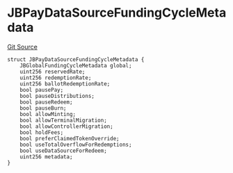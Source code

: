 # JBPayDataSourceFundingCycleMetadata

[Git Source](https://github.com/jbx-protocol/juice-721-delegate/blob/24c33179caef17b169ec5b6eb95923f5da66bf32/contracts/structs/JBPayDataSourceFundingCycleMetadata.sol)

```solidity
struct JBPayDataSourceFundingCycleMetadata {
    JBGlobalFundingCycleMetadata global;
    uint256 reservedRate;
    uint256 redemptionRate;
    uint256 ballotRedemptionRate;
    bool pausePay;
    bool pauseDistributions;
    bool pauseRedeem;
    bool pauseBurn;
    bool allowMinting;
    bool allowTerminalMigration;
    bool allowControllerMigration;
    bool holdFees;
    bool preferClaimedTokenOverride;
    bool useTotalOverflowForRedemptions;
    bool useDataSourceForRedeem;
    uint256 metadata;
}
```

